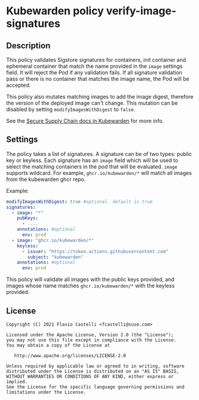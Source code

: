 # Kubewarden policy verify-image-signatures

## Description

This policy validates Sigstore signatures for containers, init container and ephemeral container that match the name provided
in the `image` settings field. It will reject the Pod if any validation fails.
If all signature validation pass or there is no container that matches the image name, the Pod will be accepted.

This policy also mutates matching images to add the image digest, therefore the version of the deployed image can't change. 
This mutation can be disabled by setting `modifyImagesWithDigest` to `false`.

See the [Secure Supply Chain docs in Kubewarden](https://docs.kubewarden.io/distributing-policies/secure-supply-chain.html) for more info.

## Settings

The policy takes a list of signatures. A signature can be of two types: public key or keyless. Each signature
has an `image` field which will be used to select the matching containers in the pod that will be evaluated.
`image` supports wildcard. For example, `ghcr.io/kubewarden/*` will match all images from the kubewarden ghcr repo.

Example:

```yaml
modifyImagesWithDigest: true #optional. default is true
signatures:
  - image: "*"
    pubKeys: 
      - ....
    annotations: #optional
      env: prod
  - image: "ghcr.io/kubewarden/*" 
    keyless:
      - issuer: "https://token.actions.githubusercontent.com"
        subject: "kubewarden"
    annotations: #optional
      env: prod
```

This policy will validate all images with the public keys provided, and images whose name matches `ghcr.io/kubewarden/*` with the keyless provided.

## License

```
Copyright (C) 2021 Flavio Castelli <fcastelli@suse.com>

Licensed under the Apache License, Version 2.0 (the "License");
you may not use this file except in compliance with the License.
You may obtain a copy of the License at

   http://www.apache.org/licenses/LICENSE-2.0

Unless required by applicable law or agreed to in writing, software
distributed under the License is distributed on an "AS IS" BASIS,
WITHOUT WARRANTIES OR CONDITIONS OF ANY KIND, either express or implied.
See the License for the specific language governing permissions and
limitations under the License.
```
